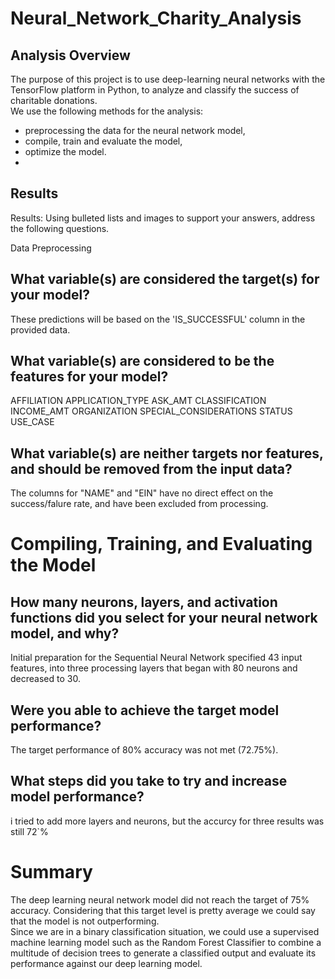 # Neural_Network_Charity_Analysis


## Analysis Overview
The purpose of this project is to use deep-learning neural networks with the TensorFlow platform in Python, to analyze and classify the success of charitable donations.\
We use the following methods for the analysis:
- preprocessing the data for the neural network model,
- compile, train and evaluate the model,
- optimize the model.
- 
## Results

Results: Using bulleted lists and images to support your answers, address the following questions.

Data Preprocessing

## What variable(s) are considered the target(s) for your model?

  These predictions will be based on the 'IS_SUCCESSFUL' column in the provided data.

## What variable(s) are considered to be the features for your model?

  AFFILIATION
  APPLICATION_TYPE
  ASK_AMT
  CLASSIFICATION
  INCOME_AMT
  ORGANIZATION
  SPECIAL_CONSIDERATIONS
  STATUS
  USE_CASE

## What variable(s) are neither targets nor features, and should be removed from the input data?

The columns for "NAME" and "EIN" have no direct effect on the success/falure rate, and have been excluded from processing.

#  Compiling, Training, and Evaluating the Model

## How many neurons, layers, and activation functions did you select for your neural network model, and why?

Initial preparation for the Sequential Neural Network specified 43 input features, into three processing layers that began with 80 neurons and decreased to 30.


## Were you able to achieve the target model performance?

The target performance of 80% accuracy was not met (72.75%).


## What steps did you take to try and increase model performance?

i tried to add more layers and neurons, but the accurcy for three results was still 72`%

# Summary
The deep learning neural network model did not reach the target of 75% accuracy. Considering that this target level is pretty average we could say that the model is not outperforming.\
Since we are in a binary classification situation, we could use a supervised machine learning model such as the Random Forest Classifier to combine a multitude of decision trees to generate a classified output and evaluate its performance against our deep learning model.
